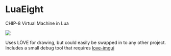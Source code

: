 # LuaEight
CHIP-8 Virtual Machine in Lua

![](http://i.imgur.com/UeCTYHA.png)

Uses LÖVE for drawing, but could easily be swapped in to any other project.
Includes a small debug tool that requires [love-imgui](https://github.com/slages/love-imgui)